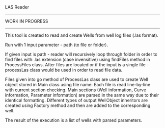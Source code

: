 LAS Reader

***
WORK IN PROGRESS
***

This tool is created to read and create Wells from well log files (.las format).

Run with 1 input parameter - path (to file or folder).

If given input is path - reader will recursively loop through folder in order to find files with .las extension (case invensitive) using findFiles method in ProcessFiles class.
After files are located or if the input is a single file - processLas class would be used in order to read file data.

Files given into go method of ProcessLas class are used to create Well object stored in Main class using file name.
Each file is read line-by-line with current section checking. Main sections (Well information, Curve information, Parameter information) are parsed in the same way due to their identical formatting. 
Different types of output WellObject inheritors are created using Factory method and then are added to the corresponding well.

The result of the execution is a list of wells with parsed parameters.


